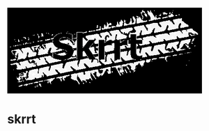 ![skrrt logo](https://github.com/montoya1256/skrrt/blob/main/wiki-resources/skrrt-logo-black.png?raw=true)
# skrrt

